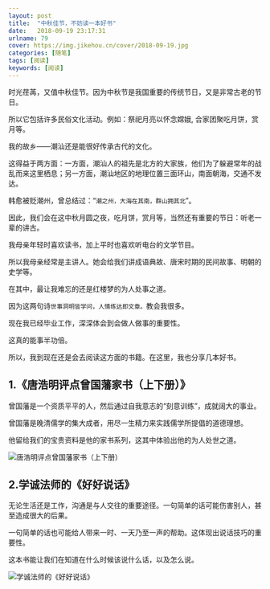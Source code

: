 ```yaml
---
layout: post
title:  "中秋佳节，不妨读一本好书"
date:   2018-09-19 23:17:31
urlname: 79
cover: https://img.jikehou.cn/cover/2018-09-19.jpg
categories: [随笔]
tags: [阅读]
keywords: [阅读]
---
```

时光荏苒，又值中秋佳节。因为中秋节是我国重要的传统节日，又是非常古老的节日。

所以它包括许多民俗文化活动。例如：祭祀月亮以怀念嫦娥, 合家团聚吃月饼，赏月等。

我的故乡——潮汕还是能很好传承古代的文化。

这得益于两方面：一方面，潮汕人的祖先是北方的大家族，他们为了躲避常年的战乱而来这里栖息；另一方面，潮汕地区的地理位置三面环山，南面朝海，交通不发达。

韩愈被贬潮州，曾总结过：“`潮之州，大海在其南，群山拥其北`”。
<!-- more -->
因此，我们会在这中秋月圆之夜，吃月饼，赏月等，当然还有重要的节日：听老一辈的讲古。

我母亲年轻时喜欢读书，加上平时也喜欢听电台的文学节目。

所以我母亲经常是主讲人。她会给我们讲成语典故、唐宋时期的民间故事、明朝的史学等。

在其中，最让我难忘的还是红楼梦的为人处事之道。

因为这两句诗`世事洞明皆学问，人情练达即文章。`教会我很多。

现在我已经毕业工作，深深体会到会做人做事的重要性。

这真的能事半功倍。

所以，我到现在还是会去阅读这方面的书籍。在这里，我也分享几本好书。

## 1.《唐浩明评点曾国藩家书（上下册）》
曾国藩是一个资质平平的人，然后通过自我意志的“刻意训练”，成就阔大的事业。

曾国藩是晚清儒学的集大成者，用尽一生精力来实践儒学所提倡的道德理想。

他留给我们的宝贵资料是他的家书系列，这其中体验出他的为人处世之道。

![唐浩明评点曾国藩家书（上下册）](https://img.jikehou.cn/img/112_1.jpg)

## 2.学诚法师的《好好说话》
无论生活还是工作，沟通是与人交往的重要途径。一句简单的话可能伤害别人，甚至造成很大的后果。

一句简单的话也可能给人带来一时、一天乃至一声的帮助。这体现出说话技巧的重要性。

这本书能让我们在知道在什么时候该说什么话，以及怎么说。

![学诚法师的《好好说话》](https://img.jikehou.cn/img/112_2.jpg)